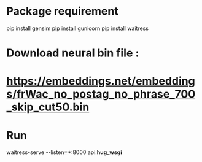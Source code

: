# Package requirement
pip install gensim
pip install gunicorn
pip install waitress

# Download neural bin file : 
# https://embeddings.net/embeddings/frWac_no_postag_no_phrase_700_skip_cut50.bin

# Run 
waitress-serve --listen=*:8000 api:__hug_wsgi__
